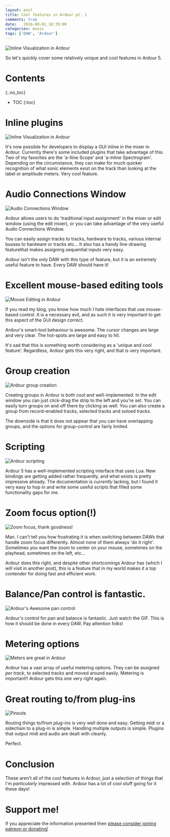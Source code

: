 ```yaml
---
layout: post
title: Cool features in Ardour pt. 1
comments: true
date:   2016-09-01_18:39:00 
categories: music
tags: ['DAW', 'Ardour']
---
```


![Inline Visualization in Ardour](/assets/Ardour/InlineVisualizers.gif)


So let's quickly cover some relatively unique and cool features in Ardour 5.

<!--more-->

# Contents
{:.no_toc}
* TOC
{:toc}

# Inline plugins

![Inline Visualization in Ardour](/assets/Ardour/InlineVisualizers.gif)

It's now possible for developers to display a GUI inline in the mixer in Ardour. Currently there's some included plugins that take advantage of this. Two of my favorites are the 'a-Iline Scope' and 'a-Inline Spectrogram'. Depending on the circumstance, they can make for much quicker recognition of what sonic elements exist on the track than looking at the label or amplitude meters. Very cool feature.

# Audio Connections Window

![Audio Connections Window](/assets/Ardour/ACMwindow.gif)

Ardour allows users to do 'traditional input assignment' in the mixer or edit window (using the edit mixer), or you can take advantage of the very useful Audio Connections Window.

You can easily assign tracks to tracks, hardware to tracks, various internal busses to hardware or tracks etc... It also has a handy line-drawing featurethat makes assigning sequential inputs very easy.

Ardour isn't the only DAW with this type of feature, but it is an extremely useful feature to have. Every DAW should have it!

# Excellent mouse-based editing tools

![Mouse Editing in Ardour](/assets/Ardour/MouseEditing.gif)

If you read my blog, you know how much I hate interfaces that use mouse-based control. It is a necessary evil, and as such it is very important to get this aspect of the GUI design correct.

Ardour's smart-tool behaviour is awesome. The cursor changes are large and very clear. The hot-spots are large and easy to hit.

It's sad that this is something worth considering as a 'unique and cool feature'. Regardless, Ardour gets this very right, and that is very important.

# Group creation

![Ardour group creation](/assets/Ardour/GroupCreation.gif)

Creating groups in Ardour is both cool and well-implemented. In the edit window you can just click-drag the strip to the left and you're set. You can easily turn groups on and off there by clicking as well. You can also create a group from record-enabled tracks, selected tracks and soloed tracks.

The downside is that it does not appear that you can have overlapping groups, and the options for group-control are fairly limited.

# Scripting

![Ardour scripting](/assets/Ardour/Scripting.png)

Ardour 5 has a well-implemented scripting interface that uses Lua. New bindings are getting added rather frequently, and what exists is pretty impressive already. The documentation is _currently_ lacking, but I found it very easy to hop in and write some useful scripts that filled some functionality gaps for me.

# Zoom focus option(!)

![Zoom focus, thank goodness!](/assets/Ardour/ZoomFocus.png)

Man. I can't tell you how frustrating it is when switching between DAWs that handle zoom focus differently. Almost none of them always 'do it right'. Sometimes you want the zoom to center on your mouse, sometimes on the playhead, sometimes on the left, etc...

Ardour does this right, and despite other shortcomings Ardour has (which I will visit in another post), this is a feature that in my world makes it a top contender for doing fast and efficient work.

# Balance/Pan control is fantastic.

![Ardour's Awesome pan control](/assets/Ardour/PanBalance.gif)

Ardour's control for pan and balance is fantastic. Just watch the GIF. This is how it should be done in every DAW. Pay attention folks!

# Metering options

![Meters are great in Ardour](/assets/Ardour/MeteringOptions.png)

Ardour has a vast array of useful metering options. They can be assigned _per track_, to selected tracks and moved around easily. Metering is important!! Ardour gets this one very right again.

# Great routing to/from plug-ins

![Pinouts](/assets/Ardour/Pinout.png)

Routing things to/from plug-ins is very well done and easy. Getting midi or a sidechain to a plug-in is simple. Handling multiple outputs is simple. Plugins that output midi and audio are dealt with cleanly.

Perfect.

# Conclusion

These aren't all of the cool features in Ardour, just a selection of things that I'm _particularly_ impressed with. Ardour has a lot of cool stuff going for it these days!

# Support me!

If you appreciate the information presented then <a href="/DonateNow/">please consider joining patreon or donating!</a>




